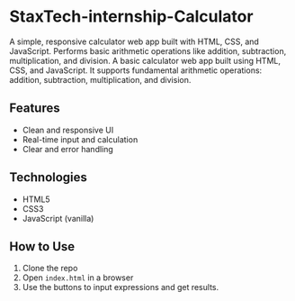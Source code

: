 # StaxTech-internship-Calculator
A simple, responsive calculator web app built with HTML, CSS, and JavaScript. Performs basic arithmetic operations like addition, subtraction, multiplication, and division.
A basic calculator web app built using HTML, CSS, and JavaScript. It supports fundamental arithmetic operations: addition, subtraction, multiplication, and division.

## Features
- Clean and responsive UI
- Real-time input and calculation
- Clear and error handling

## Technologies
- HTML5
- CSS3
- JavaScript (vanilla)

## How to Use
1. Clone the repo
2. Open `index.html` in a browser
3. Use the buttons to input expressions and get results. 
